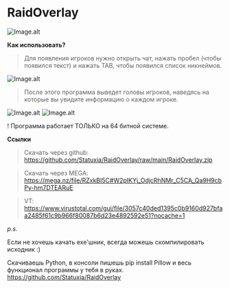 # RaidOverlay

![Image.alt](https://i.imgur.com/VODeyVJ.png)

**Как использовать?**
> Для появления игроков нужно открыть чат, нажать пробел (чтобы появился текст) и нажать TAB, чтобы появился список никнеймов.

![Image.alt](https://i.imgur.com/cJmZZ5G.png)

> После этого программа выведет головы игроков, наведясь на которые вы увидите информацию о каждом игроке.

![Image.alt](https://i.imgur.com/yAKqJYB.png)
![Image.alt](https://i.imgur.com/wB46i8w.png)

! Программа работает ТОЛЬКО на 64 битной системе.

**Ссылки**

> Скачать через github: https://github.com/Statuxia/RaidOverlay/raw/main/RaidOverlay.zip

> Скачать через MEGA: https://mega.nz/file/RZxkBI5C#W2pIKYj_OdjcRhNMr_C5CA_Qa9H9cbPy-hm7DTEARuE

> VT: https://www.virustotal.com/gui/file/3057c40ded1395c0b9160d927bfaa2485f61c9b966f80087b6d23e4892592e51?nocache=1

*p.s.*

Если не хочешь качать exe'шник, всегда можешь скомпилировать исходник :)

Скачиваешь Python, в консоли пишешь pip install Pillow и весь функционал программы у тебя в руках. https://github.com/Statuxia/RaidOverlay
